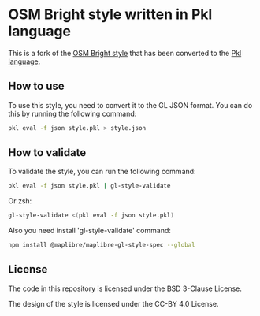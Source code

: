 # OSM Bright style written in Pkl language

This is a fork of the [OSM Bright style](https://github.com/openmaptiles/osm-bright-gl-style) that has been converted to the [Pkl language](https://pkl-lang.org/index.html).

## How to use

To use this style, you need to convert it to the GL JSON format. You can do this by running the following command:

```bash
pkl eval -f json style.pkl > style.json
```

## How to validate

To validate the style, you can run the following command:

```bash
pkl eval -f json style.pkl | gl-style-validate
```

Or zsh:

```zsh
gl-style-validate <(pkl eval -f json style.pkl)
```

Also you need install 'gl-style-validate' command:

```bash
npm install @maplibre/maplibre-gl-style-spec --global
```

## License

The code in this repository is licensed under the BSD 3-Clause License.

The design of the style is licensed under the CC-BY 4.0 License.
